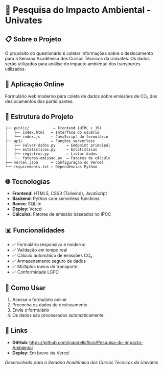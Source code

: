 # 🌱 Pesquisa do Impacto Ambiental - Univates

## 📋 Sobre o Projeto
O propósito do questionário é coletar informações sobre o deslocamento para a Semana Acadêmica dos Cursos Técnicos da Univates. Os dados serão utilizados para análise do impacto ambiental dos transportes utilizados.

## 🚀 Aplicação Online
Formulário web moderno para coleta de dados sobre emissões de CO₂ dos deslocamentos dos participantes.

## 📁 Estrutura do Projeto
```
├── public/           ← Frontend (HTML + JS)
│   ├── index.html   ← Interface do usuário
│   └── index.js     ← JavaScript do formulário
├── api/             ← Funções serverless
│   ├── salvar-dados.py     ← Endpoint principal
│   ├── estatisticas.py     ← Estatísticas
│   ├── registros.py        ← Listar dados
│   └── fatores-emissao.py  ← Fatores de cálculo
├── vercel.json      ← Configuração do Vercel
└── requirements.txt ← Dependências Python
```

## 🌐 Tecnologias
- **Frontend**: HTML5, CSS3 (Tailwind), JavaScript
- **Backend**: Python com serverless functions
- **Banco**: SQLite
- **Deploy**: Vercel
- **Cálculos**: Fatores de emissão baseados no IPCC

## 📊 Funcionalidades
- ✅ Formulário responsivo e moderno
- ✅ Validação em tempo real
- ✅ Cálculo automático de emissões CO₂
- ✅ Armazenamento seguro de dados
- ✅ Múltiplos meios de transporte
- ✅ Conformidade LGPD

## 🎯 Como Usar
1. Acesse o formulário online
2. Preencha os dados de deslocamento
3. Envie o formulário
4. Os dados são processados automaticamente

## 🔗 Links
- **GitHub**: https://github.com/joaodellaflora/Pesquisa-do-Impacto-Ambiental
- **Deploy**: Em breve via Vercel

*Desenvolvido para a Semana Acadêmica dos Cursos Técnicos da Univates*